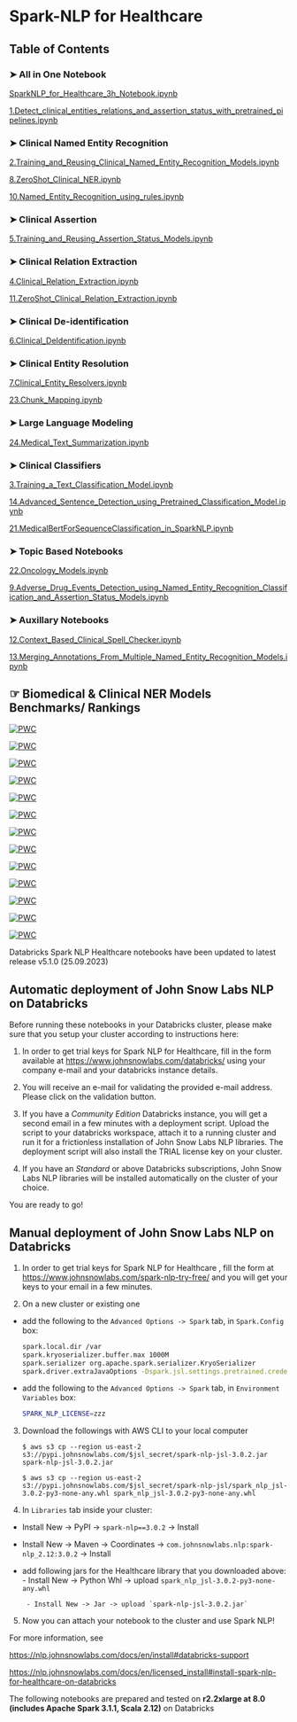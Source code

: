 # **Spark-NLP for Healthcare**

## Table of Contents  

### ➤ All in One Notebook

[SparkNLP_for_Healthcare_3h_Notebook.ipynb](https://colab.research.google.com/github/JohnSnowLabs/spark-nlp-workshop/blob/master/databricks/python/healthcare_tutorials/SparkNLP_for_Healthcare_3h_Notebook.ipynb)

[1.Detect_clinical_entities_relations_and_assertion_status_with_pretrained_pipelines.ipynb](https://colab.research.google.com/github/JohnSnowLabs/spark-nlp-workshop/blob/master/databricks/python/healthcare_tutorials/1.%20Detect%20clinical%20entities,%20relations%20and%20assertion%20status%20with%20pretrained%20pipelines.ipynb)


### ➤ Clinical Named Entity Recognition

[2.Training_and_Reusing_Clinical_Named_Entity_Recognition_Models.ipynb](https://colab.research.google.com/github/JohnSnowLabs/spark-nlp-workshop/blob/master/databricks/python/healthcare_tutorials/2.%20Training%20and%20Reusing%20Clinical%20Named%20Entity%20Recognition%20Models.ipynb)

[8.ZeroShot_Clinical_NER.ipynb](https://colab.research.google.com/github/JohnSnowLabs/spark-nlp-workshop/blob/master/databricks/python/healthcare_tutorials/8.ZeroShot_Clinical_NER.ipynb)

[10.Named_Entity_Recognition_using_rules.ipynb](https://colab.research.google.com/github/JohnSnowLabs/spark-nlp-workshop/blob/master/databricks/python/healthcare_tutorials/10.%20Named%20Entity%20Recognition%20using%20rules.ipynb)

### ➤ Clinical Assertion

[5.Training_and_Reusing_Assertion_Status_Models.ipynb](https://colab.research.google.com/github/JohnSnowLabs/spark-nlp-workshop/blob/master/databricks/python/healthcare_tutorials/5.%20Training%20and%20Reusing%20Assertion%20Status%20Models.ipynb)


### ➤ Clinical Relation Extraction

[4.Clinical_Relation_Extraction.ipynb](https://colab.research.google.com/github/JohnSnowLabs/spark-nlp-workshop/blob/master/databricks/python/healthcare_tutorials/4.%20Training%20and%20Reusing%20Clinical%20Relation%20Extraction%20Models.ipynb)

[11.ZeroShot_Clinical_Relation_Extraction.ipynb](https://colab.research.google.com/github/JohnSnowLabs/spark-nlp-workshop/blob/master/databricks/python/healthcare_tutorials/11.ZeroShot_Clinical_Relation_Extraction.ipynb)

### ➤ Clinical De-identification

[6.Clinical_DeIdentification.ipynb](https://colab.research.google.com/github/JohnSnowLabs/spark-nlp-workshop/blob/master/databricks/python/healthcare_tutorials/6.%20Clinical%20Deidentification%20Models.ipynb)

### ➤ Clinical Entity Resolution

[7.Clinical_Entity_Resolvers.ipynb](https://colab.research.google.com/github/JohnSnowLabs/spark-nlp-workshop/blob/master/databricks/python/healthcare_tutorials/7.%20Clinical%20Entity%20Coding%20with%20Pretrained%20Resolver%20Models.ipynb)

[23.Chunk_Mapping.ipynb](https://colab.research.google.com/github/JohnSnowLabs/spark-nlp-workshop/blob/master/databricks/python/healthcare_tutorials/23.Chunk_Mapping.ipynb)

### ➤ Large Language Modeling

[24.Medical_Text_Summarization.ipynb](https://colab.research.google.com/github/JohnSnowLabs/spark-nlp-workshop/blob/master/databricks/python/healthcare_tutorials/24.Medical_Text_Summarization.ipynb)

### ➤ Clinical Classifiers

[3.Training_a_Text_Classification_Model.ipynb](https://colab.research.google.com/github/JohnSnowLabs/spark-nlp-workshop/blob/master/databricks/python/healthcare_tutorials/3.%20Training%20a%20Text%20Classification%20Model.ipynb)

[14.Advanced_Sentence_Detection_using_Pretrained_Classification_Model.ipynb](https://colab.research.google.com/github/JohnSnowLabs/spark-nlp-workshop/blob/master/databricks/python/healthcare_tutorials/14.%20Advanced%20Sentence%20Detection%20using%20Pretrained%20Classification%20Model.ipynb)

[21.MedicalBertForSequenceClassification_in_SparkNLP.ipynb](https://colab.research.google.com/github/JohnSnowLabs/spark-nlp-workshop/blob/master/databricks/python/healthcare_tutorials/21.MedicalBertForSequenceClassification_in_SparkNLP.ipynb)

### ➤ Topic Based Notebooks

[22.Oncology_Models.ipynb](https://colab.research.google.com/github/JohnSnowLabs/spark-nlp-workshop/blob/master/databricks/python/healthcare_tutorials/22.%20Oncology%20Models.ipynb)

[9.Adverse_Drug_Events_Detection_using_Named_Entity_Recognition_Classification_and_Assertion_Status_Models.ipynb](https://colab.research.google.com/github/JohnSnowLabs/spark-nlp-workshop/blob/master/databricks/python/healthcare_tutorials/9.%20Adverse%20Drug%20Events%20Detection%20using%20Named%20Entity%20Recognition,%20Classification%20and%20Assertion%20Status%20Models.ipynb)

### ➤ Auxillary Notebooks

[12.Context_Based_Clinical_Spell_Checker.ipynb](https://colab.research.google.com/github/JohnSnowLabs/spark-nlp-workshop/blob/master/databricks/python/healthcare_tutorials/12.%20Context%20Based%20Clinical%20Spell%20Checker.ipynb)

[13.Merging_Annotations_From_Multiple_Named_Entity_Recognition_Models.ipynb](https://colab.research.google.com/github/JohnSnowLabs/spark-nlp-workshop/blob/master/databricks/python/healthcare_tutorials/13.%20Merging%20Annotations%20From%20Multiple%20Named%20Entity%20Recognition%20Models.ipynb)

## ☞ Biomedical & Clinical NER Models Benchmarks/ Rankings

[![PWC](https://img.shields.io/endpoint.svg?url=https://paperswithcode.com/badge/biomedical-named-entity-recognition-at-scale/named-entity-recognition-on-anatem)](https://paperswithcode.com/sota/named-entity-recognition-on-anatem?p=biomedical-named-entity-recognition-at-scale)

[![PWC](https://img.shields.io/endpoint.svg?url=https://paperswithcode.com/badge/biomedical-named-entity-recognition-at-scale/named-entity-recognition-on-bc2gm)](https://paperswithcode.com/sota/named-entity-recognition-on-bc2gm?p=biomedical-named-entity-recognition-at-scale)
 
[![PWC](https://img.shields.io/endpoint.svg?url=https://paperswithcode.com/badge/biomedical-named-entity-recognition-at-scale/named-entity-recognition-on-bc4chemd)](https://paperswithcode.com/sota/named-entity-recognition-on-bc4chemd?p=biomedical-named-entity-recognition-at-scale)

[![PWC](https://img.shields.io/endpoint.svg?url=https://paperswithcode.com/badge/biomedical-named-entity-recognition-at-scale/named-entity-recognition-on-bionlp13-cg)](https://paperswithcode.com/sota/named-entity-recognition-on-bionlp13-cg?p=biomedical-named-entity-recognition-at-scale)

[![PWC](https://img.shields.io/endpoint.svg?url=https://paperswithcode.com/badge/biomedical-named-entity-recognition-at-scale/named-entity-recognition-on-linnaeus)](https://paperswithcode.com/sota/named-entity-recognition-on-linnaeus?p=biomedical-named-entity-recognition-at-scale)

[![PWC](https://img.shields.io/endpoint.svg?url=https://paperswithcode.com/badge/biomedical-named-entity-recognition-at-scale/named-entity-recognition-on-species800)](https://paperswithcode.com/sota/named-entity-recognition-on-species800?p=biomedical-named-entity-recognition-at-scale)

[![PWC](https://img.shields.io/endpoint.svg?url=https://paperswithcode.com/badge/biomedical-named-entity-recognition-at-scale/named-entity-recognition-ner-on-jnlpba)](https://paperswithcode.com/sota/named-entity-recognition-ner-on-jnlpba?p=biomedical-named-entity-recognition-at-scale)

[![PWC](https://img.shields.io/endpoint.svg?url=https://paperswithcode.com/badge/biomedical-named-entity-recognition-at-scale/named-entity-recognition-ner-on-ncbi-disease)](https://paperswithcode.com/sota/named-entity-recognition-ner-on-ncbi-disease?p=biomedical-named-entity-recognition-at-scale)

[![PWC](https://img.shields.io/endpoint.svg?url=https://paperswithcode.com/badge/biomedical-named-entity-recognition-at-scale/named-entity-recognition-on-linnaeus)](https://paperswithcode.com/sota/named-entity-recognition-on-linnaeus?p=biomedical-named-entity-recognition-at-scale)

[![PWC](https://img.shields.io/endpoint.svg?url=https://paperswithcode.com/badge/biomedical-named-entity-recognition-at-scale/named-entity-recognition-ner-on-ncbi-disease)](https://paperswithcode.com/sota/named-entity-recognition-ner-on-ncbi-disease?p=biomedical-named-entity-recognition-at-scale)

[![PWC](https://img.shields.io/endpoint.svg?url=https://paperswithcode.com/badge/biomedical-named-entity-recognition-at-scale/named-entity-recognition-on-bc5cdr-chemical)](https://paperswithcode.com/sota/named-entity-recognition-on-bc5cdr-chemical?p=biomedical-named-entity-recognition-at-scale)

[![PWC](https://img.shields.io/endpoint.svg?url=https://paperswithcode.com/badge/biomedical-named-entity-recognition-at-scale/named-entity-recognition-ner-on-bc5cdr)](https://paperswithcode.com/sota/named-entity-recognition-ner-on-bc5cdr?p=biomedical-named-entity-recognition-at-scale)

[![PWC](https://img.shields.io/endpoint.svg?url=https://paperswithcode.com/badge/improving-clinical-document-understanding-on/clinical-assertion-status-detection-on-2010)](https://paperswithcode.com/sota/clinical-assertion-status-detection-on-2010?p=improving-clinical-document-understanding-on)

Databricks Spark NLP Healthcare notebooks have been updated to latest release v5.1.0 (25.09.2023)

## Automatic deployment of John Snow Labs NLP on Databricks

Before running these notebooks in your Databricks cluster, please make sure that you setup your cluster according to instructions here:

1. In order to get trial keys for Spark NLP for Healthcare, fill in the form available at https://www.johnsnowlabs.com/databricks/ using your company e-mail and your databricks instance details. 

2. You will receive an e-mail for validating the provided e-mail address. Please click on the validation button. 

3. If you have a *Community Edition* Databricks instance, you will get a second email in a few minutes with a deployment script. Upload the script to your databricks workspace, attach it to a running cluster and run it for a frictionless installation of John Snow Labs NLP libraries. The deployment script will also install the TRIAL license key on your cluster. 

4. If you have an *Standard* or above Databricks subscriptions, John Snow Labs NLP libraries will be installed automatically on the cluster of your choice. 

You are ready to go!


## Manual deployment of John Snow Labs NLP on Databricks

1. In order to get trial keys for Spark NLP for Healthcare
, fill the form at https://www.johnsnowlabs.com/spark-nlp-try-free/ and you will get your keys to your email in a few minutes.

2. On a new cluster or existing one

  - add the following to the `Advanced Options -> Spark` tab, in `Spark.Config` box:

    ```bash
    spark.local.dir /var
    spark.kryoserializer.buffer.max 1000M
    spark.serializer org.apache.spark.serializer.KryoSerializer
    spark.driver.extraJavaOptions -Dspark.jsl.settings.pretrained.credentials.secret_access_key=xxx -Dspark.jsl.settings.pretrained.credentials.access_key_id=yyy

    ```
  - add the following to the `Advanced Options -> Spark` tab, in `Environment Variables` box:

    ```bash
    SPARK_NLP_LICENSE=zzz
    ```

3. Download the followings with AWS CLI to your local computer

    `$ aws s3 cp --region us-east-2 s3://pypi.johnsnowlabs.com/$jsl_secret/spark-nlp-jsl-3.0.2.jar spark-nlp-jsl-3.0.2.jar`

    `$ aws s3 cp --region us-east-2 s3://pypi.johnsnowlabs.com/$jsl_secret/spark-nlp-jsl/spark_nlp_jsl-3.0.2-py3-none-any.whl spark_nlp_jsl-3.0.2-py3-none-any.whl`

4. In `Libraries` tab inside your cluster:

 - Install New -> PyPI -> `spark-nlp==3.0.2` -> Install
 - Install New -> Maven -> Coordinates -> `com.johnsnowlabs.nlp:spark-nlp_2.12:3.0.2` -> Install

 - add following jars for the Healthcare library that you downloaded above:
        - Install New -> Python Whl -> upload `spark_nlp_jsl-3.0.2-py3-none-any.whl`

        - Install New -> Jar -> upload `spark-nlp-jsl-3.0.2.jar`

5. Now you can attach your notebook to the cluster and use Spark NLP!

For more information, see

  https://nlp.johnsnowlabs.com/docs/en/install#databricks-support

  https://nlp.johnsnowlabs.com/docs/en/licensed_install#install-spark-nlp-for-healthcare-on-databricks

The following notebooks are prepared and tested on **r2.2xlarge at 8.0 (includes Apache Spark 3.1.1, Scala 2.12)** on Databricks